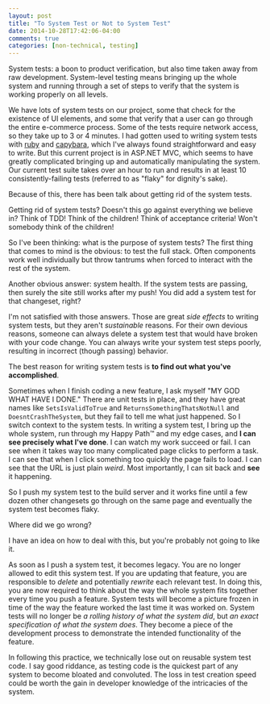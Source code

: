 ```yaml
---
layout: post
title: "To System Test or Not to System Test"
date: 2014-10-28T17:42:06-04:00
comments: true
categories: [non-technical, testing]
---
```


System tests: a boon to product verification, but also time taken away from raw development. System-level testing means bringing up the whole system and running through a set of steps to verify that the system is working properly on all levels.

We have lots of system tests on our project, some that check for the existence of UI elements, and some that verify that a user can go through the entire e-commerce process. Some of the tests require network access, so they take up to 3 or 4 minutes. I had gotten used to writing system tests with [ruby](https://www.ruby-lang.org/en/) and [capybara](https://github.com/jnicklas/capybara), which I've always found straightforward and easy to write. But this current project is in ASP.NET MVC, which seems to have greatly complicated bringing up and automatically manipulating the system. Our current test suite takes over an hour to run and results in at least 10 consistently-failing tests (referred to as "flaky" for dignity's sake).

Because of this, there has been talk about getting rid of the system tests.

Getting rid of system tests? Doesn't this go against everything we believe in? Think of TDD! Think of the children! Think of acceptance criteria! Won't somebody think of the children!

So I've been thinking: what is the purpose of system tests? The first thing that comes to mind is the obvious: to test the full stack. Often components work well individually but throw tantrums when forced to interact with the rest of the system.

Another obvious answer: system health. If the system tests are passing, then surely the site still works after my push! You did add a system test for that changeset, right?

I'm not satisfied with those answers. Those are great _side effects_ to writing system tests, but they aren't _sustainable_ reasons. For their own devious reasons, someone can always delete a system test that would have broken with your code change. You can always write your system test steps poorly, resulting in incorrect (though passing) behavior.

The best reason for writing system tests is __to find out what you've accomplished__.

Sometimes when I finish coding a new feature, I ask myself "MY GOD WHAT HAVE I DONE." There are unit tests in place, and they have great names like `SetsIsValidToTrue` and `ReturnsSomethingThatsNotNull` and `DoesntCrashTheSystem`, but they fail to tell me what just happened. So I switch context to the system tests. In writing a system test, I bring up the whole system, run through my Happy Path™ and my edge cases, and __I can see precisely what I've done__. I can watch my work succeed or fail. I can see when it takes way too many complicated page clicks to perform a task. I can see that when I click something too quickly the page fails to load. I can see that the URL is just plain _weird_. Most importantly, I can sit back and __see__ it happening.

So I push my system test to the build server and it works fine until a few dozen other changesets go through on the same page and eventually the system test becomes flaky.

Where did we go wrong?

I have an idea on how to deal with this, but you're probably not going to like it.

As soon as I push a system test, it becomes legacy. You are no longer allowed to edit this system test. If you are updating that feature, you are responsible to _delete_ and potentially _rewrite_ each relevant test. In doing this, you are now required to think about the way the whole system fits together every time you push a feature. System tests will become a picture frozen in time of the way the feature worked the last time it was worked on. System tests will no longer be _a rolling history of what the system did_, but _an exact specification of what the system does_. They become a piece of the development process to demonstrate the intended functionality of the feature.

In following this practice, we technically lose out on reusable system test code. I say good riddance, as testing code is the quickest part of any system to become bloated and convoluted. The loss in test creation speed could be worth the gain in developer knowledge of the intricacies of the system.
